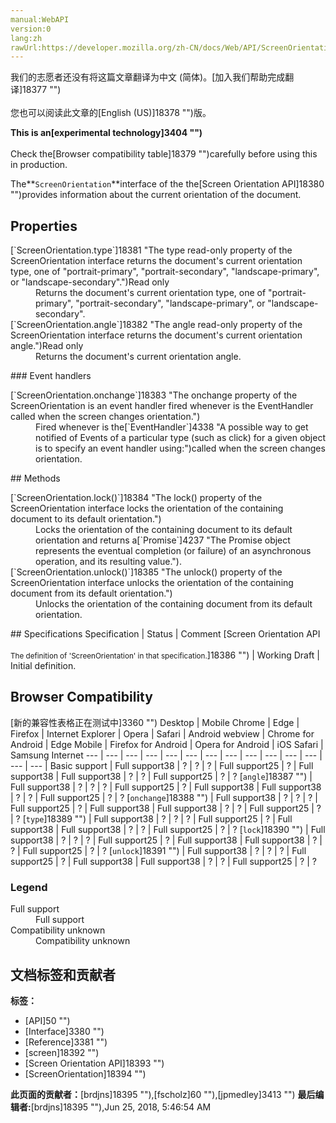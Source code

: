 ```yaml
---
manual:WebAPI
version:0
lang:zh
rawUrl:https://developer.mozilla.org/zh-CN/docs/Web/API/ScreenOrientation
---
```




<bdi>我们的志愿者还没有将这篇文章翻译为<bdi>中文 (简体)</bdi>。[加入我们帮助完成翻译]18377 "")<br></br>您也可以阅读此文章的[English (US)]18378 "")版。</bdi>






**This is an[experimental technology]3404 "")**<br></br>Check the[Browser compatibility table]18379 "")carefully before using this in production.




The**`ScreenOrientation`**interface of the the[Screen Orientation API]18380 "")provides information about the current orientation of the document.


## Properties<a name="Properties"></a>
<dl><dt id=''>[`ScreenOrientation.type`]18381 "The type read-only property of the ScreenOrientation interface returns the document's current orientation type, one of "portrait-primary", "portrait-secondary", "landscape-primary", or "landscape-secondary".")Read only</dt><dd>Returns the document&#39;s current orientation type, one of &quot;portrait-primary&quot;, &quot;portrait-secondary&quot;, &quot;landscape-primary&quot;, or &quot;landscape-secondary&quot;.</dd><dt id=''>[`ScreenOrientation.angle`]18382 "The angle read-only property of the ScreenOrientation interface returns the document's current orientation angle.")Read only</dt><dd>Returns the document&#39;s current orientation angle.</dd></dl>
### Event handlers<a name="Event_handlers"></a>
<dl><dt id=''>[`ScreenOrientation.onchange`]18383 "The onchange property of the ScreenOrientation is an event handler fired whenever is the EventHandler called when the screen changes orientation.")</dt><dd>Fired whenever is the[`EventHandler`]4338 "A possible way to get notified of Events of a particular type (such as click) for a given object is to specify an event handler using:")called when the screen changes orientation.</dd></dl>
## Methods<a name="Methods"></a>
<dl><dt id=''>[`ScreenOrientation.lock()`]18384 "The lock() property of the ScreenOrientation interface locks the orientation of the containing document to its default orientation.")</dt><dd>Locks the orientation of the containing document to its default orientation and returns a[`Promise`]4237 "The Promise object represents the eventual completion (or failure) of an asynchronous operation, and its resulting value.").</dd><dt id=''>[`ScreenOrientation.unlock()`]18385 "The unlock() property of the ScreenOrientation interface unlocks the orientation of the containing document from its default orientation.")</dt><dd>Unlocks the orientation of the containing document from its default orientation.</dd></dl>
## Specifications<a name="Specifications"></a>
Specification | Status | Comment 
[Screen Orientation API<br></br><small>The definition of &#39;ScreenOrientation&#39; in that specification.</small>]18386 "") | Working Draft | Initial definition. 


## Browser Compatibility<a name="Browser_Compatibility"></a>
[新的兼容性表格正在测试中<i></i>]3360 "")
<abbr>Desktop<i></i></abbr> | <abbr>Mobile<i></i></abbr> 
<abbr>Chrome<i></i></abbr> | <abbr>Edge<i></i></abbr> | <abbr>Firefox<i></i></abbr> | <abbr>Internet Explorer<i></i></abbr> | <abbr>Opera<i></i></abbr> | <abbr>Safari<i></i></abbr> | <abbr>Android webview<i></i></abbr> | <abbr>Chrome for Android<i></i></abbr> | <abbr>Edge Mobile<i></i></abbr> | <abbr>Firefox for Android<i></i></abbr> | <abbr>Opera for Android<i></i></abbr> | <abbr>iOS Safari<i></i></abbr> | <abbr>Samsung Internet<i></i></abbr> 
 ---  |  ---  |  ---  |  ---  |  ---  |  ---  |  ---  |  ---  |  ---  |  ---  |  ---  |  ---  |  ---  |  ---  | 
Basic support | <abbr>Full support</abbr>38 | <abbr>?</abbr> | <abbr>?</abbr> | <abbr>?</abbr> | <abbr>Full support</abbr>25 | <abbr>?</abbr> | <abbr>Full support</abbr>38 | <abbr>Full support</abbr>38 | <abbr>?</abbr> | <abbr>?</abbr> | <abbr>Full support</abbr>25 | <abbr>?</abbr> | <abbr>?</abbr> 
[`angle`]18387 "") | <abbr>Full support</abbr>38 | <abbr>?</abbr> | <abbr>?</abbr> | <abbr>?</abbr> | <abbr>Full support</abbr>25 | <abbr>?</abbr> | <abbr>Full support</abbr>38 | <abbr>Full support</abbr>38 | <abbr>?</abbr> | <abbr>?</abbr> | <abbr>Full support</abbr>25 | <abbr>?</abbr> | <abbr>?</abbr> 
[`onchange`]18388 "") | <abbr>Full support</abbr>38 | <abbr>?</abbr> | <abbr>?</abbr> | <abbr>?</abbr> | <abbr>Full support</abbr>25 | <abbr>?</abbr> | <abbr>Full support</abbr>38 | <abbr>Full support</abbr>38 | <abbr>?</abbr> | <abbr>?</abbr> | <abbr>Full support</abbr>25 | <abbr>?</abbr> | <abbr>?</abbr> 
[`type`]18389 "") | <abbr>Full support</abbr>38 | <abbr>?</abbr> | <abbr>?</abbr> | <abbr>?</abbr> | <abbr>Full support</abbr>25 | <abbr>?</abbr> | <abbr>Full support</abbr>38 | <abbr>Full support</abbr>38 | <abbr>?</abbr> | <abbr>?</abbr> | <abbr>Full support</abbr>25 | <abbr>?</abbr> | <abbr>?</abbr> 
[`lock`]18390 "") | <abbr>Full support</abbr>38 | <abbr>?</abbr> | <abbr>?</abbr> | <abbr>?</abbr> | <abbr>Full support</abbr>25 | <abbr>?</abbr> | <abbr>Full support</abbr>38 | <abbr>Full support</abbr>38 | <abbr>?</abbr> | <abbr>?</abbr> | <abbr>Full support</abbr>25 | <abbr>?</abbr> | <abbr>?</abbr> 
[`unlock`]18391 "") | <abbr>Full support</abbr>38 | <abbr>?</abbr> | <abbr>?</abbr> | <abbr>?</abbr> | <abbr>Full support</abbr>25 | <abbr>?</abbr> | <abbr>Full support</abbr>38 | <abbr>Full support</abbr>38 | <abbr>?</abbr> | <abbr>?</abbr> | <abbr>Full support</abbr>25 | <abbr>?</abbr> | <abbr>?</abbr> 


### Legend<a name="Legend"></a>
<dl><dt id=''><abbr>Full support</abbr></dt><dd>Full support</dd><dt id=''><abbr>Compatibility unknown</abbr></dt><dd>Compatibility unknown</dd></dl>




## 文档标签和贡献者
**标签：**
* [API]50 "")
* [Interface]3380 "")
* [Reference]3381 "")
* [screen]18392 "")
* [Screen Orientation API]18393 "")
* [ScreenOrientation]18394 "")

**此页面的贡献者：**[brdjns]18395 ""),[fscholz]60 ""),[jpmedley]3413 "")
**最后编辑者:**[brdjns]18395 ""),<time>Jun 25, 2018, 5:46:54 AM</time>


